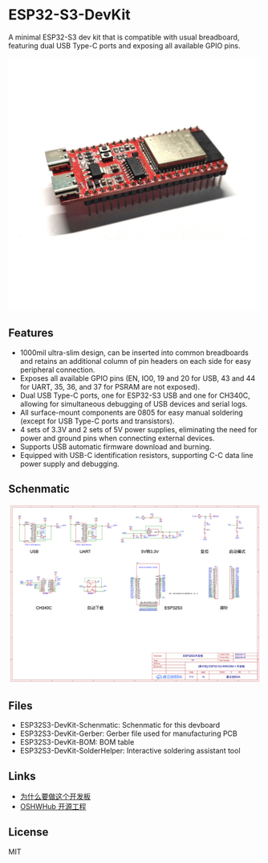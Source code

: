 # ESP32-S3-DevKit
A minimal ESP32-S3 dev kit that is compatible with usual breadboard, featuring dual USB Type-C ports and exposing all available GPIO pins.

![esp32-s3-devkit](https://github.com/ohdarling/ESP32-S3-DevKit/raw/main/images/esp32-s3-devkit.jpg?raw=true)

## Features

- 1000mil ultra-slim design, can be inserted into common breadboards and retains an additional column of pin headers on each side for easy peripheral connection.
- Exposes all available GPIO pins (EN, IO0, 19 and 20 for USB, 43 and 44 for UART, 35, 36, and 37 for PSRAM are not exposed).
- Dual USB Type-C ports, one for ESP32-S3 USB and one for CH340C, allowing for simultaneous debugging of USB devices and serial logs.
- All surface-mount components are 0805 for easy manual soldering (except for USB Type-C ports and transistors).
- 4 sets of 3.3V and 2 sets of 5V power supplies, eliminating the need for power and ground pins when connecting external devices.
- Supports USB automatic firmware download and burning.
- Equipped with USB-C identification resistors, supporting C-C data line power supply and debugging.

## Schenmatic

![esp32-s3-devkit-schenmatic](https://github.com/ohdarling/ESP32-S3-DevKit/raw/main/images/esp32-s3-devkit-schenmatic.png?raw=true)

## Files

* ESP32S3-DevKit-Schenmatic: Schenmatic for this devboard
* ESP32S3-DevKit-Gerber: Gerber file used for manufacturing PCB
* ESP32S3-DevKit-BOM: BOM table
* ESP32S3-DevKit-SolderHelper: Interactive soldering assistant tool

## Links

* [为什么要做这个开发板](https://xujiwei.com/blog/2023/07/esp32-s3-devkit-diy/)
* [OSHWHub 开源工程](https://oshwhub.com/wandaeda/dan-pian-ji-esp32-s3-kai-fa-ban)

## License

MIT
